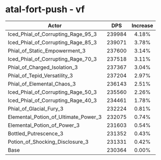# atal-fort-push - vf
| Actor | DPS | Increase |
|---|:---:|:---:|
|Iced_Phial_of_Corrupting_Rage_95_3|239984|4.18%|
|Iced_Phial_of_Corrupting_Rage_85_3|239071|3.78%|
|Phial_of_Static_Empowerment_3|237600|3.14%|
|Iced_Phial_of_Corrupting_Rage_70_3|237518|3.11%|
|Phial_of_Charged_Isolation_3|237367|3.04%|
|Phial_of_Tepid_Versatility_3|237204|2.97%|
|Phial_of_Elemental_Chaos_3|236143|2.51%|
|Iced_Phial_of_Corrupting_Rage_50_3|235560|2.26%|
|Iced_Phial_of_Corrupting_Rage_40_3|234461|1.78%|
|Phial_of_Glacial_Fury_3|232224|0.81%|
|Elemental_Potion_of_Ultimate_Power_3|232075|0.74%|
|Elemental_Potion_of_Power_3|231603|0.54%|
|Bottled_Putrescence_3|231352|0.43%|
|Potion_of_Shocking_Disclosure_3|231331|0.42%|
|Base|230364|0.00%|
